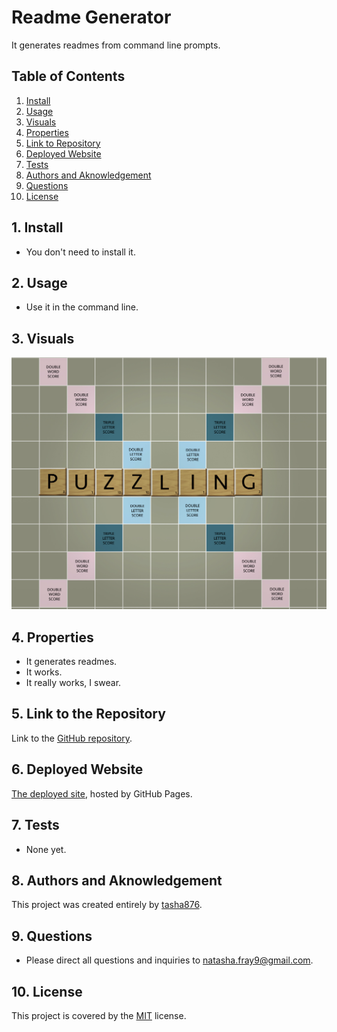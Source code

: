 # Readme Generator 

It generates readmes from command line prompts.

## Table of Contents
1. [ Install ](#Install)
1. [ Usage ](#Usage)
1.  [ Visuals ](#Visuals)
1.  [ Properties ](#Properties)
1. [ Link to Repository ](#Link)
1. [ Deployed Website ](#Site)
1.  [ Tests ](#Tests)
1. [ Authors and Aknowledgement ](#Authors)
1. [ Questions ](#Questions)
1. [ License ](#License)

<a name="Install"></a>
## 1. Install

* You don't need to install it.

<a name="Usage"></a>
## 2. Usage

* Use it in the command line.

<a name="Visuals"></a>
## 3. Visuals

![readme generator](puzzle.png)
<a name="Properties"></a>
## 4. Properties 

* It generates readmes.
* It works.
* It really works, I swear.

<a name="Link"></a>
## 5. Link to the Repository 

<a name="Site"></a>
Link to the [GitHub repository](https://github.com/tasha876/readme-generator).
## 6. Deployed Website 

[The deployed site](https://tasha876.github.io/readme-generator/), hosted by GitHub Pages.
<a name="Tests"></a>
## 7. Tests

* None yet.

<a name="Authors"></a>
## 8. Authors and Aknowledgement 

This project was created entirely by [tasha876](https://github.com/tasha876).
<a name="Questions"></a>
## 9. Questions 

* Please direct all questions and inquiries to <natasha.fray9@gmail.com>.

<a name="License"></a>
## 10. License 

This project is covered by the [MIT](License) license.